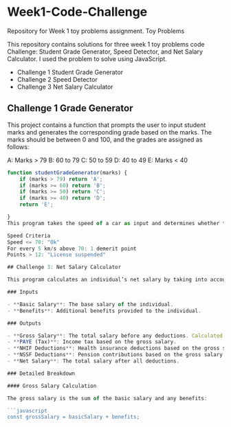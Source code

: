 # Week1-Code-Challenge
Repository for Week 1 toy problems assignment.
 Toy Problems

This repository contains solutions for three week 1 toy problems code Challenge: Student Grade Generator, Speed Detector, and Net Salary Calculator. I used the problem to solve using JavaScript.

- Challenge 1 Student Grade Generator 
- Challenge 2 Speed Detector 
- Challenge 3 Net Salary Calculator 

## Challenge 1 Grade Generator

This project contains a function that prompts the user to input student marks and generates the corresponding grade based on the marks. The marks should be between 0 and 100, and the grades are assigned as follows:

 A: Marks > 79
 B: 60 to 79
 C: 50 to 59
 D: 40 to 49
 E: Marks < 40

```javascript
function studentGradeGenerator(marks) {
    if (marks > 79) return 'A';
    if (marks >= 60) return 'B';
    if (marks >= 50) return 'C';
    if (marks >= 40) return 'D';
    return 'E';

}
This program takes the speed of a car as input and determines whether the speed is within the limit or if the driver should receive demerit points.

Speed Criteria
Speed <= 70: "Ok"
For every 5 km/s above 70: 1 demerit point
Points > 12: "License suspended"

## Challenge 3: Net Salary Calculator

This program calculates an individual’s net salary by taking into account the basic salary and benefits. It calculates the PAYE (Tax), NHIF deductions, NSSF deductions, gross salary, and net salary.

### Inputs

- **Basic Salary**: The base salary of the individual.
- **Benefits**: Additional benefits provided to the individual.

### Outputs

- **Gross Salary**: The total salary before any deductions. Calculated as the sum of basic salary and benefits.
- **PAYE (Tax)**: Income tax based on the gross salary.
- **NHIF Deductions**: Health insurance deductions based on the gross salary.
- **NSSF Deductions**: Pension contributions based on the gross salary.
- **Net Salary**: The total salary after all deductions.

### Detailed Breakdown

#### Gross Salary Calculation

The gross salary is the sum of the basic salary and any benefits:

```javascript
const grossSalary = basicSalary + benefits;

